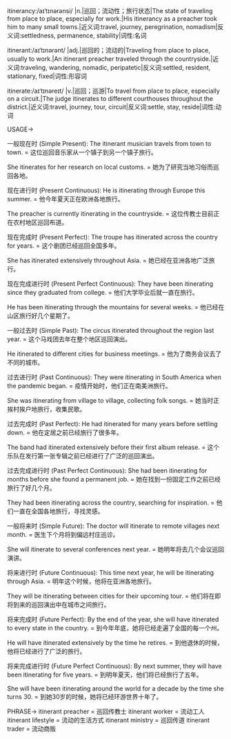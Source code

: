 itinerancy:/aɪˈtɪnərənsi/
|n.|巡回；流动性；旅行状态|The state of traveling from place to place, especially for work.|His itinerancy as a preacher took him to many small towns.|近义词:travel, journey, peregrination, nomadism|反义词:settledness, permanence, stability|词性:名词

itinerant:/aɪˈtɪnərənt/
|adj.|巡回的；流动的|Traveling from place to place, usually to work.|An itinerant preacher traveled through the countryside.|近义词:traveling, wandering, nomadic, peripatetic|反义词:settled, resident, stationary, fixed|词性:形容词

itinerate:/aɪˈtɪnəreɪt/
|v.|巡回；巡游|To travel from place to place, especially on a circuit.|The judge itinerates to different courthouses throughout the district.|近义词:travel, journey, tour, circuit|反义词:settle, stay, reside|词性:动词


USAGE->

一般现在时 (Simple Present):
The itinerant musician travels from town to town. =  这位巡回音乐家从一个镇子到另一个镇子旅行。

She itinerates for her research on local customs. = 她为了研究当地习俗而巡回各地。


现在进行时 (Present Continuous):
He is itinerating through Europe this summer. = 他今年夏天正在欧洲各地旅行。

The preacher is currently itinerating in the countryside. =  这位传教士目前正在农村地区巡回布道。


现在完成时 (Present Perfect):
The troupe has itinerated across the country for years. =  这个剧团已经巡回全国多年。

She has itinerated extensively throughout Asia. = 她已经在亚洲各地广泛旅行。


现在完成进行时 (Present Perfect Continuous):
They have been itinerating since they graduated from college. =  他们大学毕业后就一直在旅行。

He has been itinerating through the mountains for several weeks. = 他已经在山区旅行好几个星期了。


一般过去时 (Simple Past):
The circus itinerated throughout the region last year. =  这个马戏团去年在整个地区巡回演出。

He itinerated to different cities for business meetings. = 他为了商务会议去了不同的城市。


过去进行时 (Past Continuous):
They were itinerating in South America when the pandemic began. =  疫情开始时，他们正在南美洲旅行。

She was itinerating from village to village, collecting folk songs. = 她当时正挨村挨户地旅行，收集民歌。


过去完成时 (Past Perfect):
He had itinerated for many years before settling down. =  他在定居之前已经旅行了很多年。

The band had itinerated extensively before their first album release. =  这个乐队在发行第一张专辑之前已经进行了广泛的巡回演出。


过去完成进行时 (Past Perfect Continuous):
She had been itinerating for months before she found a permanent job. =  她在找到一份固定工作之前已经旅行了好几个月。

They had been itinerating across the country, searching for inspiration. = 他们一直在全国各地旅行，寻找灵感。


一般将来时 (Simple Future):
The doctor will itinerate to remote villages next month. =  医生下个月将到偏远村庄巡诊。

She will itinerate to several conferences next year. =  她明年将去几个会议巡回演讲。


将来进行时 (Future Continuous):
This time next year, he will be itinerating through Asia. =  明年这个时候，他将在亚洲各地旅行。

They will be itinerating between cities for their upcoming tour. =  他们将在即将到来的巡回演出中在城市之间旅行。


将来完成时 (Future Perfect):
By the end of the year, she will have itinerated to every state in the country. =  到今年年底，她将已经走遍了全国的每一个州。

He will have itinerated extensively by the time he retires. =  到他退休的时候，他将已经进行了广泛的旅行。


将来完成进行时 (Future Perfect Continuous):
By next summer, they will have been itinerating for five years. =  到明年夏天，他们将已经旅行了五年。

She will have been itinerating around the world for a decade by the time she turns 30. =  到她30岁的时候，她将已经环游世界十年了。


PHRASE->
itinerant preacher = 巡回传教士
itinerant worker = 流动工人
itinerant lifestyle = 流动的生活方式
itinerant ministry = 巡回传道
itinerant trader = 流动商贩